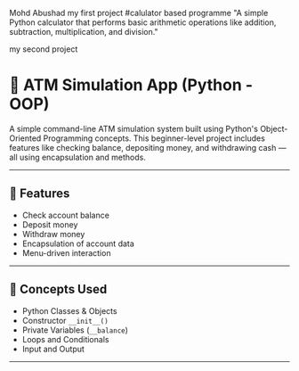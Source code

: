 Mohd Abushad
my first project
#calulator based programme
"A simple Python calculator that performs basic arithmetic operations like addition, subtraction, multiplication, and division."

my second project
# 🏦 ATM Simulation App (Python - OOP)

A simple command-line ATM simulation system built using Python's Object-Oriented Programming concepts. This beginner-level project includes features like checking balance, depositing money, and withdrawing cash — all using encapsulation and methods.

---

## 🚀 Features

- Check account balance
- Deposit money
- Withdraw money
- Encapsulation of account data
- Menu-driven interaction

---

## 🧠 Concepts Used

- Python Classes & Objects
- Constructor `__init__()`
- Private Variables (`__balance`)
- Loops and Conditionals
- Input and Output

---


